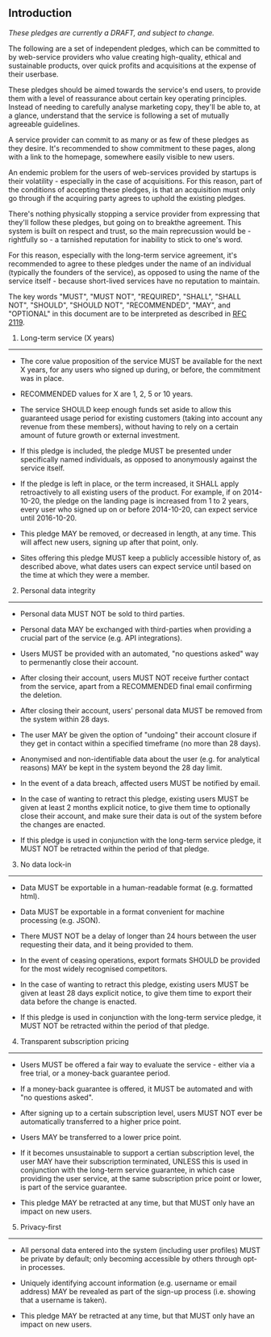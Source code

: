 Introduction
------------

*These pledges are currently a DRAFT, and subject to change.*

The following are a set of independent pledges, which can be committed to by
web-service providers who value creating high-quality, ethical and sustainable
products, over quick profits and acquisitions at the expense of their userbase.

These pledges should be aimed towards the service's end users, to provide
them with a level of reassurance about certain key operating principles.
Instead of needing to carefully analyse marketing copy, they'll be able to,
at a glance, understand that the service is following a set of mutually
agreeable guidelines.

A service provider can commit to as many or as few of these pledges as they
desire.  It's recommended to show commitment to these pages, along with a
link to the homepage, somewhere easily visible to new users.

An endemic problem for the users of web-services provided by startups is their
volatility - especially in the case of acquisitions.  For this reason, part of
the conditions of accepting these pledges, is that an acquisition must only
go through if the acquiring party agrees to uphold the existing pledges.

There's nothing physically stopping a service provider from expressing that
they'll follow these pledges, but going on to breakthe agreement.  This system
is built on respect and trust, so the main reprecussion would be - rightfully
so - a tarnished reputation for inability to stick to one's word.

For this reason, especially with the long-term service agreement, it's
recommended to agree to these pledges under the name of an individual
(typically the founders of the service), as opposed to using the name of the
service itself - because short-lived services have no reputation to maintain.

The key words "MUST", "MUST NOT", "REQUIRED", "SHALL", "SHALL NOT", "SHOULD",
"SHOULD NOT", "RECOMMENDED", "MAY", and "OPTIONAL" in this document are to be
interpreted as described in [RFC 2119](http://www.ietf.org/rfc/rfc2119.txt).


1. Long-term service (X years)
------------------------------

- The core value proposition of the service MUST be available for the next X
  years, for any users who signed up during, or before, the commitment was in
  place.

- RECOMMENDED values for X are 1, 2, 5 or 10 years.

- The service SHOULD keep enough funds set aside to allow this guaranteed usage
  period for existing customers (taking into account any revenue from these
  members), without having to rely on a certain amount of future growth or
  external investment.

- If this pledge is included, the pledge MUST be presented under specifically
  named individuals, as opposed to anonymously against the service itself.

- If the pledge is left in place, or the term increased, it SHALL apply
  retroactively to all existing users of the product.  For example, if on
  2014-10-20, the pledge on the landing page is increased from 1 to 2 years,
  every user who signed up on or before 2014-10-20, can expect service until
  2016-10-20.

- This pledge MAY be removed, or decreased in length, at any time.  This will
  affect new users, signing up after that point, only.

- Sites offering this pledge MUST keep a publicly accessible history of, as
  described above, what dates users can expect service until based on the time
  at which they were a member.


2. Personal data integrity
--------------------------

- Personal data MUST NOT be sold to third parties.

- Personal data MAY be exchanged with third-parties when providing a crucial
  part of the service (e.g. API integrations).

- Users MUST be provided with an automated, "no questions asked" way to
  permenantly close their account.

- After closing their account, users MUST NOT receive further contact from the
  service, apart from a RECOMMENDED final email confirming the deletion.

- After closing their account, users' personal data MUST be removed from the
  system within 28 days.

- The user MAY be given the option of "undoing" their account closure if they
  get in contact within a specified timeframe (no more than 28 days).

- Anonymised and non-identifiable data about the user (e.g. for analytical
  reasons) MAY be kept in the system beyond the 28 day limit.
  
- In the event of a data breach, affected users MUST be notified by email.

- In the case of wanting to retract this pledge, existing users MUST be given
  at least 2 months explicit notice, to give them time to optionally close
  their account, and make sure their data is out of the system before the
  changes are enacted.
  
- If this pledge is used in conjunction with the long-term service pledge, it
  MUST NOT be retracted within the period of that pledge.


3. No data lock-in
------------------

- Data MUST be exportable in a human-readable format (e.g. formatted html).

- Data MUST be exportable in a format convenient for machine processing (e.g.
  JSON).

- There MUST NOT be a delay of longer than 24 hours between the user requesting
  their data, and it being provided to them.

- In the event of ceasing operations, export formats SHOULD be provided for the
  most widely recognised competitors.
  
- In the case of wanting to retract this pledge, existing users MUST be given
  at least 28 days explicit notice, to give them time to export their data
  before the change is enacted.
  
- If this pledge is used in conjunction with the long-term service pledge, it
  MUST NOT be retracted within the period of that pledge.

  
4. Transparent subscription pricing
-----------------------------------

- Users MUST be offered a fair way to evaluate the service - either via a free
  trial, or a money-back guarantee period.

- If a money-back guarantee is offered, it MUST be automated and with "no
  questions asked".

- After signing up to a certain subscription level, users MUST NOT ever be
  automatically transferred to a higher price point.

- Users MAY be transferred to a lower price point.

- If it becomes unsustainable to support a certian subscription level, the user
  MAY have their subscription terminated, UNLESS this is used in conjunction
  with the long-term service guarantee, in which case providing the user
  service, at the same subscription price point or lower, is part of the
  service guarantee.
  
- This pledge MAY be retracted at any time, but that MUST only have an impact
  on new users.


5. Privacy-first
----------------

- All personal data entered into the system (including user profiles) MUST be
  private by default; only becoming accessible by others through opt-in 
  processes.

- Uniquely identifying account information (e.g. username or email address) MAY
  be revealed as part of the sign-up process (i.e. showing that a username is
  taken).
  
- This pledge MAY be retracted at any time, but that MUST only have an impact
  on new users.
